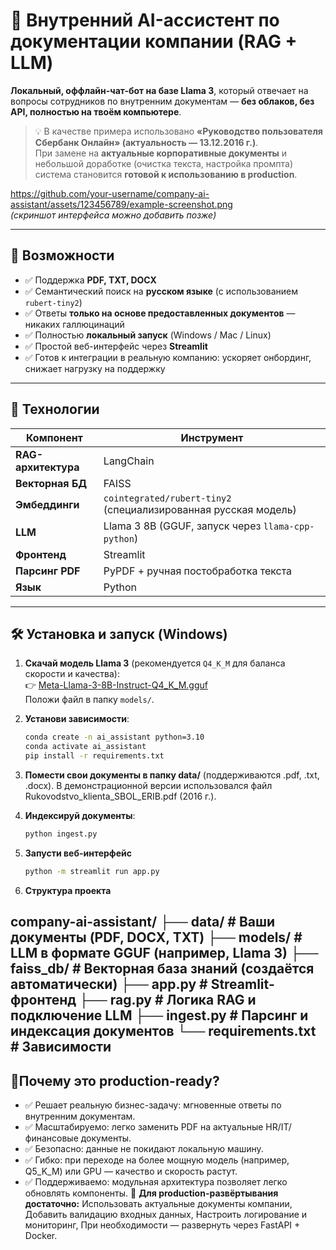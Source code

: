 # 🤖 Внутренний AI-ассистент по документации компании (RAG + LLM)

**Локальный, оффлайн-чат-бот на базе Llama 3**, который отвечает на вопросы сотрудников по внутренним документам — **без облаков, без API, полностью на твоём компьютере**.

> 💡 В качестве примера использовано **«Руководство пользователя Сбербанк Онлайн» (актуальность — 13.12.2016 г.)**.  
> При замене на **актуальные корпоративные документы** и небольшой доработке (очистка текста, настройка промпта) система становится **готовой к использованию в production**.

https://github.com/your-username/company-ai-assistant/assets/123456789/example-screenshot.png  
*(скриншот интерфейса можно добавить позже)*

---

## 🚀 Возможности

- ✅ Поддержка **PDF, TXT, DOCX**  
- ✅ Семантический поиск на **русском языке** (с использованием `rubert-tiny2`)  
- ✅ Ответы **только на основе предоставленных документов** — никаких галлюцинаций  
- ✅ Полностью **локальный запуск** (Windows / Mac / Linux)  
- ✅ Простой веб-интерфейс через **Streamlit**  
- ✅ Готов к интеграции в реальную компанию: ускоряет онбординг, снижает нагрузку на поддержку

---

## 🧠 Технологии

| Компонент | Инструмент |
|----------|-----------|
| **RAG-архитектура** | LangChain |
| **Векторная БД** | FAISS |
| **Эмбеддинги** | `cointegrated/rubert-tiny2` (специализированная русская модель) |
| **LLM** | Llama 3 8B (GGUF, запуск через `llama-cpp-python`) |
| **Фронтенд** | Streamlit |
| **Парсинг PDF** | PyPDF + ручная постобработка текста |
| **Язык** | Python |

---

## 🛠️ Установка и запуск (Windows)

1. **Скачай модель Llama 3** (рекомендуется `Q4_K_M` для баланса скорости и качества):  
   👉 [Meta-Llama-3-8B-Instruct-Q4_K_M.gguf](https://huggingface.co/bartowski/Meta-Llama-3-8B-Instruct-GGUF/resolve/main/Meta-Llama-3-8B-Instruct-Q4_K_M.gguf)  
   Положи файл в папку `models/`.

2. **Установи зависимости**:
   ```bash
   conda create -n ai_assistant python=3.10
   conda activate ai_assistant
   pip install -r requirements.txt
3. **Помести свои документы в папку data/** (поддерживаются .pdf, .txt, .docx).
   В демонстрационной версии использовался файл Rukovodstvo_klienta_SBOL_ERIB.pdf (2016 г.).
4. **Индексируй документы**:
   ```bash
   python ingest.py
5. **Запусти веб-интерфейс**
   ```bash
   python -m streamlit run app.py
 6. **Структура проекта**

company-ai-assistant/
   ├── data/                  # Ваши документы (PDF, DOCX, TXT)
   ├── models/                # LLM в формате GGUF (например, Llama 3)
   ├── faiss_db/              # Векторная база знаний (создаётся автоматически)
   ├── app.py                 # Streamlit-фронтенд
   ├── rag.py                 # Логика RAG и подключение LLM
   ├── ingest.py              # Парсинг и индексация документов
   └── requirements.txt       # Зависимости
---
## 🧠**Почему это production-ready?**

- ✅ Решает реальную бизнес-задачу: мгновенные ответы по внутренним документам.
- ✅ Масштабируемо: легко заменить PDF на актуальные HR/IT/финансовые документы.
- ✅ Безопасно: данные не покидают локальную машину.
- ✅ Гибко: при переходе на более мощную модель (например, Q5_K_M) или GPU — качество и скорость растут.
- ✅ Поддерживаемо: модульная архитектура позволяет легко обновлять компоненты.
🔧 **Для production-развёртывания достаточно:** 
   Использовать актуальные документы компании,
   Добавить валидацию входных данных,
   Настроить логирование и мониторинг,
   При необходимости — развернуть через FastAPI + Docker.
